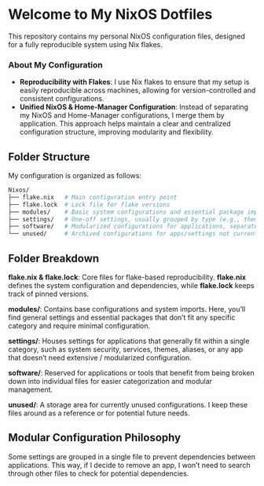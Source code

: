 # Welcome to My NixOS Dotfiles

This repository contains my personal NixOS configuration files, designed for a fully reproducible system using Nix flakes.

### About My Configuration

- **Reproducibility with Flakes**: I use Nix flakes to ensure that my setup is easily reproducible across machines, allowing for version-controlled and consistent configurations.
- **Unified NixOS & Home-Manager Configuration**: Instead of separating my NixOS and Home-Manager configurations, I merge them by application. This approach helps maintain a clear and centralized configuration structure, improving modularity and flexibility.

## Folder Structure

My configuration is organized as follows:

```bash
Nixos/
├── flake.nix   # Main configuration entry point
├── flake.lock  # Lock file for flake versions
├── modules/    # Basic system configurations and essential package imports
├── settings/   # One-off settings, usually grouped by type (e.g., themes, services)
├── software/   # Modularized configurations for applications, separated by app or function
└── unused/     # Archived configurations for apps/settings not currently in use
```

## Folder Breakdown

**flake.nix & flake.lock**: Core files for flake-based reproducibility. **flake.nix** defines the system configuration and dependencies, while **flake.lock** keeps track of pinned versions.

**modules/**: Contains base configurations and system imports. Here, you’ll find general settings and essential packages that don’t fit any specific category and require minimal configuration.

**settings/**: Houses settings for applications that generally fit within a single category, such as system security, services, themes, aliases, or any app that doesn’t need extensive / modularized configuration.

**software/**: Reserved for applications or tools that benefit from being broken down into individual files for easier categorization and modular management.

**unused/**: A storage area for currently unused configurations. I keep these files around as a reference or for potential future needs.

## Modular Configuration Philosophy

Some settings are grouped in a single file to prevent dependencies between applications. This way, if I decide to remove an app, I won’t need to search through other files to check for potential dependencies.
